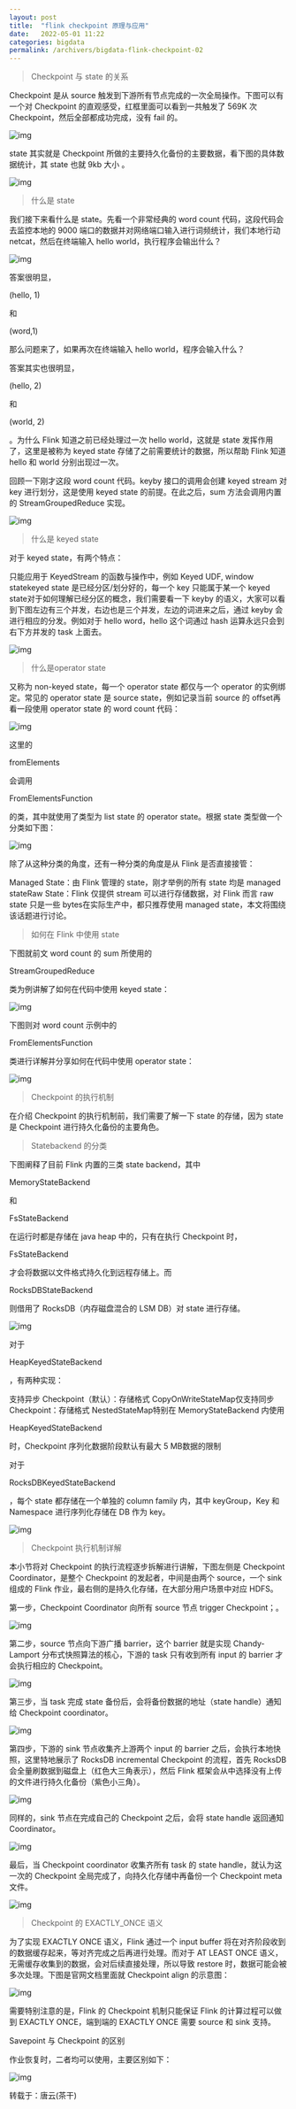 ```yaml
---
layout: post
title:  "flink checkpoint 原理与应用"
date:   2022-05-01 11:22
categories: bigdata
permalink: /archivers/bigdata-flink-checkpoint-02
---
```




> Checkpoint 与 state 的关系

Checkpoint 是从 source 触发到下游所有节点完成的一次全局操作。下图可以有一个对 Checkpoint 的直观感受，红框里面可以看到一共触发了 569K 次 Checkpoint，然后全部都成功完成，没有 fail 的。

![img](https://pics0.baidu.com/feed/b8014a90f603738d97c200c3a2d1ce54fa19ec92.jpeg?token=d4bc9c598f6f7cd087674a4e590f1976&s=3AAA782291B85C214A7400D4000050B3)

state 其实就是 Checkpoint 所做的主要持久化备份的主要数据，看下图的具体数据统计，其 state 也就 9kb 大小 。

![img](https://pics2.baidu.com/feed/b3b7d0a20cf431addf09bb7f58fcd2aa2cdd98e8.jpeg?token=c34f7d104ce3c48923c9ce5eaead598c&s=5AA834628BA84C0310C40DCB000050B2)

> 什么是 state

我们接下来看什么是 state。先看一个非常经典的 word count 代码，这段代码会去监控本地的 9000 端口的数据并对网络端口输入进行词频统计，我们本地行动 netcat，然后在终端输入 hello world，执行程序会输出什么？

![img](https://pics0.baidu.com/feed/0b7b02087bf40ad15f74a50945e66fdaabecce93.jpeg?token=616c4eab9efb1ad6b0bad5672cb1dea7&s=B2D015CACBE49F704EC524030000E0C0)

答案很明显，

(hello, 1)

和

(word,1)

那么问题来了，如果再次在终端输入 hello world，程序会输入什么？

答案其实也很明显，

(hello, 2)

和

(world, 2)

。为什么 Flink 知道之前已经处理过一次 hello world，这就是 state 发挥作用了，这里是被称为 keyed state 存储了之前需要统计的数据，所以帮助 Flink 知道 hello 和 world 分别出现过一次。

回顾一下刚才这段 word count 代码。keyby 接口的调用会创建 keyed stream 对 key 进行划分，这是使用 keyed state 的前提。在此之后，sum 方法会调用内置的 StreamGroupedReduce 实现。

![img](https://pics1.baidu.com/feed/f703738da977391241ef3605ead3f81d347ae2dd.jpeg?token=7e8a5b8cf5ce7a66631a6acb9090cfd6&s=86ACF5028CF81F8C76B7F14E0000C0F1)

> 什么是 keyed state

对于 keyed state，有两个特点：

只能应用于 KeyedStream 的函数与操作中，例如 Keyed UDF, window statekeyed state 是已经分区/划分好的，每一个 key 只能属于某一个 keyed state对于如何理解已经分区的概念，我们需要看一下 keyby 的语义，大家可以看到下图左边有三个并发，右边也是三个并发，左边的词进来之后，通过 keyby 会进行相应的分发。例如对于 hello word，hello 这个词通过 hash 运算永远只会到右下方并发的 task 上面去。

![img](https://pics2.baidu.com/feed/f636afc379310a55ca4d1b50a48f3dac8326107c.jpeg?token=6e4db6a0f1f90416fa4868c1755b7bb4&s=823651829CB80B8E7E9E354F0300D0B0)

> 什么是operator state

又称为 non-keyed state，每一个 operator state 都仅与一个 operator 的实例绑定。常见的 operator state 是 source state，例如记录当前 source 的 offset再看一段使用 operator state 的 word count 代码：

![img](https://pics3.baidu.com/feed/dc54564e9258d1095b83b083c292b2ba6d814dea.jpeg?token=e42e87a6b1d29b834c16ab6efc66a763&s=82BC51821FE81E05738465090100B0C1)

这里的

fromElements

会调用

FromElementsFunction

的类，其中就使用了类型为 list state 的 operator state。根据 state 类型做一个分类如下图：

![img](https://pics4.baidu.com/feed/2934349b033b5bb519ebe1462219ab3cb700bc9e.jpeg?token=ee9ee15daa9b6b767f9c0e53b313ddc3&s=8BE6FC121D30708A5766C9C80200E0B2)

除了从这种分类的角度，还有一种分类的角度是从 Flink 是否直接接管：

Managed State：由 Flink 管理的 state，刚才举例的所有 state 均是 managed stateRaw State：Flink 仅提供 stream 可以进行存储数据，对 Flink 而言 raw state 只是一些 bytes在实际生产中，都只推荐使用 managed state，本文将围绕该话题进行讨论。

> 如何在 Flink 中使用 state

下图就前文 word count 的 sum 所使用的

StreamGroupedReduce

类为例讲解了如何在代码中使用 keyed state：

![img](https://pics3.baidu.com/feed/b3fb43166d224f4a8ac3b84b1a3dee579922d164.jpeg?token=05611cf43294f67cc3155d52ab937625&s=BA9403CA13F287CE0471E41F020010C1)

下图则对 word count 示例中的

FromElementsFunction

类进行详解并分享如何在代码中使用 operator state：

![img](https://pics7.baidu.com/feed/a9d3fd1f4134970a084ec5aa8a00afcda6865d41.jpeg?token=2a4c8608cf656f62eec5d6cc446b5af8&s=9A8401C253BAB1CA0461201E0200C0C3)

> Checkpoint 的执行机制

在介绍 Checkpoint 的执行机制前，我们需要了解一下 state 的存储，因为 state 是 Checkpoint 进行持久化备份的主要角色。

> Statebackend 的分类

下图阐释了目前 Flink 内置的三类 state backend，其中

MemoryStateBackend

和

FsStateBackend

在运行时都是存储在 java heap 中的，只有在执行 Checkpoint 时，

FsStateBackend

才会将数据以文件格式持久化到远程存储上。而

RocksDBStateBackend

则借用了 RocksDB（内存磁盘混合的 LSM DB）对 state 进行存储。

![img](https://pics4.baidu.com/feed/4bed2e738bd4b31c12d54cda951c597a9f2ff832.jpeg?token=c763827e53f3d3f554c7454159a1c056&s=29BAEC1312E8450126615A640300A074)

对于

HeapKeyedStateBackend

，有两种实现：

支持异步 Checkpoint（默认）：存储格式 CopyOnWriteStateMap仅支持同步 Checkpoint：存储格式 NestedStateMap特别在 MemoryStateBackend 内使用

HeapKeyedStateBackend

时，Checkpoint 序列化数据阶段默认有最大 5 MB数据的限制

对于

RocksDBKeyedStateBackend

，每个 state 都存储在一个单独的 column family 内，其中 keyGroup，Key 和 Namespace 进行序列化存储在 DB 作为 key。

![img](https://pics3.baidu.com/feed/aa64034f78f0f736e1506038189fcd1ceac413af.jpeg?token=2d5a412a72dfa5b438d215aad4ea11a2&s=4C90CC12A4B0798256580CC9030090BD)

> Checkpoint 执行机制详解

本小节将对 Checkpoint 的执行流程逐步拆解进行讲解，下图左侧是 Checkpoint Coordinator，是整个 Checkpoint 的发起者，中间是由两个 source，一个 sink 组成的 Flink 作业，最右侧的是持久化存储，在大部分用户场景中对应 HDFS。

第一步，Checkpoint Coordinator 向所有 source 节点 trigger Checkpoint；。

![img](https://pics5.baidu.com/feed/cf1b9d16fdfaaf51ec5e55cf9e9eeaebf11f7a54.jpeg?token=bf313b1c194d4d7897fcf02959f0a11a&s=3294E52285B64C331CFDECEA02001032)

第二步，source 节点向下游广播 barrier，这个 barrier 就是实现 Chandy-Lamport 分布式快照算法的核心，下游的 task 只有收到所有 input 的 barrier 才会执行相应的 Checkpoint。

![img](https://pics4.baidu.com/feed/5fdf8db1cb13495475e348a64784ec5dd3094a46.jpeg?token=1818b000e4fce1678f2924a9050aee81&s=329465229F2048131CDDECEA02005032)

第三步，当 task 完成 state 备份后，会将备份数据的地址（state handle）通知给 Checkpoint coordinator。

![img](https://pics2.baidu.com/feed/060828381f30e9244aa730065ec210031c95f7d2.jpeg?token=beea289feafcb53b4f7cb2995c16ae45&s=139C6522DF626C035C5DECEA0000A032)

第四步，下游的 sink 节点收集齐上游两个 input 的 barrier 之后，会执行本地快照，这里特地展示了 RocksDB incremental Checkpoint 的流程，首先 RocksDB 会全量刷数据到磁盘上（红色大三角表示），然后 Flink 框架会从中选择没有上传的文件进行持久化备份（紫色小三角）。

![img](https://pics4.baidu.com/feed/bf096b63f6246b60c43a772af9326449500fa28c.jpeg?token=5947ca442badcadaffe03522c02d98e0&s=32B47522DFB46C035C5DAC6A02007032)

同样的，sink 节点在完成自己的 Checkpoint 之后，会将 state handle 返回通知 Coordinator。

![img](https://pics1.baidu.com/feed/3b87e950352ac65cbfe87318e838cc1492138a3f.jpeg?token=5c35d6eef48600094c24e0dbdf60fd9f&s=33B47522C7F64C235C5DEC6A0200F032)

最后，当 Checkpoint coordinator 收集齐所有 task 的 state handle，就认为这一次的 Checkpoint 全局完成了，向持久化存储中再备份一个 Checkpoint meta 文件。

![img](https://pics0.baidu.com/feed/7acb0a46f21fbe09292882ea7aaa72368644ad2d.jpeg?token=b20c471f745e5f93ca1777c3bacd292c&s=329475228D364C111C5DEC6A02007032)

> Checkpoint 的 EXACTLY_ONCE 语义

为了实现 EXACTLY ONCE 语义，Flink 通过一个 input buffer 将在对齐阶段收到的数据缓存起来，等对齐完成之后再进行处理。而对于 AT LEAST ONCE 语义，无需缓存收集到的数据，会对后续直接处理，所以导致 restore 时，数据可能会被多次处理。下图是官网文档里面就 Checkpoint align 的示意图：

![img](https://pics0.baidu.com/feed/8ad4b31c8701a18b99a340828fe5790d2a38fe86.jpeg?token=1fa4250d6440e06c0989e5f8d5501592&s=1136CC324914CC13087444C40000F032)

需要特别注意的是，Flink 的 Checkpoint 机制只能保证 Flink 的计算过程可以做到 EXACTLY ONCE，端到端的 EXACTLY ONCE 需要 source 和 sink 支持。

Savepoint 与 Checkpoint 的区别

作业恢复时，二者均可以使用，主要区别如下：

![img](https://pics1.baidu.com/feed/83025aafa40f4bfbed50ec63148506f5f6361857.png?token=2884a7dda32f2177143cc62cb111c5db&s=1AAA70238DE44C011CFD90CE0300E0B1)

转载于：唐云(茶干)